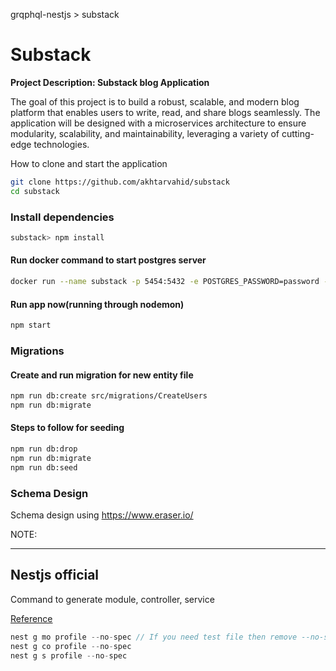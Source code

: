 grqphql-nestjs > substack

# Substack
**Project Description: Substack blog Application**

The goal of this project is to build a robust, scalable, and modern blog platform that enables users to write, read, and share blogs seamlessly. The application will be designed with a microservices architecture to ensure modularity, scalability, and maintainability, leveraging a variety of cutting-edge technologies.

How to clone and start the application

```bash
git clone https://github.com/akhtarvahid/substack
cd substack
```

### Install dependencies

```bash
substack> npm install
```

#### Run docker command to start postgres server

```bash
docker run --name substack -p 5454:5432 -e POSTGRES_PASSWORD=password -e POSTGRES_USER=substack -d postgres
```

#### Run app now(running through nodemon)
```bash 
npm start
```

### Migrations

#### Create and run migration for new entity file

```bash
npm run db:create src/migrations/CreateUsers
npm run db:migrate
```

#### Steps to follow for seeding

```bash
npm run db:drop
npm run db:migrate
npm run db:seed
```

### Schema Design

Schema design using https://www.eraser.io/

NOTE:

---

## Nestjs official

Command to generate module, controller, service

[Reference](https://docs.nestjs.com/cli/usages#nest-generate)

```js
nest g mo profile --no-spec // If you need test file then remove --no-spec
nest g co profile --no-spec
nest g s profile --no-spec
```